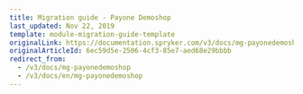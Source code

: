 ```yaml
---
title: Migration guide - Payone Demoshop
last_updated: Nov 22, 2019
template: module-migration-guide-template
originalLink: https://documentation.spryker.com/v3/docs/mg-payonedemoshop
originalArticleId: 6ec59d5e-2506-4cf3-85e7-aed68e29bbbb
redirect_from:
  - /v3/docs/mg-payonedemoshop
  - /v3/docs/en/mg-payonedemoshop
---
```




